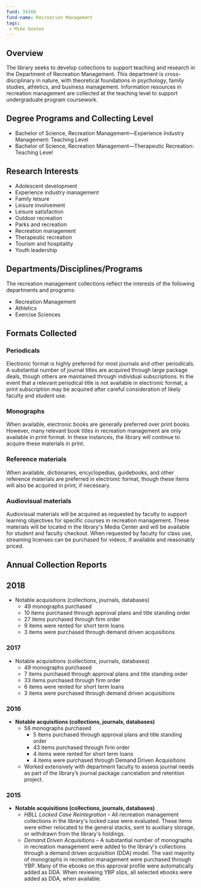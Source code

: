 ```yaml
---
fund: 34160
fund-name: Recreation Management
tags:
 - Mike Goates
---
```


## Overview

The library seeks to develop collections to support teaching and research in the Department of Recreation Management. This department is cross-disciplinary in nature, with theoretical foundations in psychology, family studies, athletics, and business management. Information resources in recreation management are collected at the teaching level to support undergraduate program coursework.

## Degree Programs and Collecting Level

- Bachelor of Science, Recreation Management—Experience Industry Management: Teaching Level
- Bachelor of Science, Recreation Management—Therapeutic Recreation: Teaching Level

## Research Interests

- Adolescent development
- Experience industry management
- Family leisure
- Leisure involvement
- Leisure satisfaction
- Outdoor recreation
- Parks and recreation
- Recreation management
- Therapeutic recreation
- Tourism and hospitality
- Youth leadership

## Departments/<wbr>Disciplines/<wbr>Programs

The recreation management collections reflect the interests of the following departments and programs:

- Recreation Management
- Athletics
- Exercise Sciences

## Formats Collected

### Periodicals

Electronic format is highly preferred for most journals and other periodicals. A substantial number of journal titles are acquired through large package deals, though others are maintained through individual subscriptions. In the event that a relevant periodical title is not available in electronic format, a print subscription may be acquired after careful consideration of likely faculty and student use.

### Monographs

When available, electronic books are generally preferred over print books. However, many relevant book titles in recreation management are only available in print format. In these instances, the library will continue to acquire these materials in print.

### Reference materials

When available, dictionaries, encyclopedias, guidebooks, and other reference materials are preferred in electronic format, though these items will also be acquired in print, if necessary.

### Audiovisual materials

Audiovisual materials will be acquired as requested by faculty to support learning objectives for specific courses in recreation management. These materials will be located in the library's Media Center and will be available for student and faculty checkout. When requested by faculty for class use, streaming licenses can be purchased for videos, if available and reasonably priced.

## Annual Collection Reports

## 2018
- Notable acquisitions (collections, journals, databases)
    - 49 monographs purchased
    - 10 items purchased through approval plans and title standing order
    - 27 items purchased through firm order
    - 9 items were rented for short term loans
    - 3 items were purchased through demand driven acquisitions

### 2017
- Notable acquisitions (collections, journals, databases)
    - 49 monographs purchased
    - 7 items purchased through approval plans and title standing order
    - 33 items purchased through firm order
    - 6 items were rented for short term loans
    - 3 items were purchased through demand driven acquisitions

### 2016

- **Notable acquisitions (collections, journals, databases)**
    - 56 monographs purchased
        - 5 items purchased through approval plans and title standing order
        - 43 items purchased through firm order
        - 4 items were rented for short term loans
        - 4 items were purchased through Demand Driven Acquisitions
    - Worked extensively with department faculty to assess journal needs as part of the library’s journal package cancelation and retention project.

### 2015
- **Notable acquisitions (collections, journals, databases)**
    - *HBLL Locked Case Reintegration* – All recreation management collections in the library's locked case were evaluated. These items were either relocated to the general stacks, sent to auxiliary storage, or withdrawn from the library's holdings.
    - *Demand Driven Acquisitions* – A substantial number of monographs in recreation management were added to the library's collections through a demand driven acquisition (DDA) model. The vast majority of monographs in recreation management were purchased through YBP. Many of the ebooks on this approval profile were automatically added as DDA. When reviewing YBP slips, all selected ebooks were added as DDA, when available.
